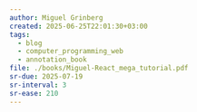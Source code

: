 ```yaml
---
author: Miguel Grinberg
created: 2025-06-25T22:01:30+03:00
tags:
  - blog
  - computer_programming_web
  - annotation_book
file: ./books/Miguel-React_mega_tutorial.pdf
sr-due: 2025-07-19
sr-interval: 3
sr-ease: 210
---
```

